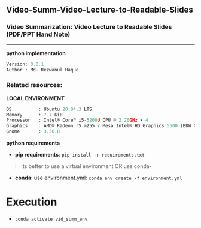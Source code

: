 ## Video-Summ-Video-Lecture-to-Readable-Slides

### Video Summarization: Video Lecture to Readable Slides (PDF/PPT Hand Note)
----

**python implementation**

```python
Version: 0.0.1  
Author : Md. Rezwanul Haque
```
### **Related resources**:


**LOCAL ENVIRONMENT**  
```python
OS          : Ubuntu 20.04.3 LTS       
Memory      : 7.7 GiB 
Processor   : Intel® Core™ i5-5200U CPU @ 2.20GHz × 4    
Graphics    : AMD® Radeon r5 m255 / Mesa Intel® HD Graphics 5500 (BDW GT2)  
Gnome       : 3.36.8 
```

**python requirements**
* **pip requirements**: ```pip install -r requirements.txt``` 
> Its better to use a virtual environment 
OR use conda-
* **conda**: use environment.yml: ```conda env create -f environment.yml```


# Execution
- ```conda activate vid_summ_env```

<!-- **LaTex Utils Install**

```sudo apt install texlive-latex-base```

```sudo apt-get install texlive-latex-extra```

# Execution
- ```conda activate your_env```
- ```cd scripts```
- run: ```./server.sh```


- use **debug.ipynb** for visualization -->
